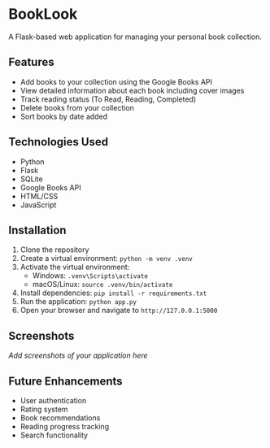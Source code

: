 # BookLook

A Flask-based web application for managing your personal book collection.

## Features

- Add books to your collection using the Google Books API
- View detailed information about each book including cover images
- Track reading status (To Read, Reading, Completed)
- Delete books from your collection
- Sort books by date added

## Technologies Used

- Python
- Flask
- SQLite
- Google Books API
- HTML/CSS
- JavaScript

## Installation

1. Clone the repository
2. Create a virtual environment: `python -m venv .venv`
3. Activate the virtual environment:
   - Windows: `.venv\Scripts\activate`
   - macOS/Linux: `source .venv/bin/activate`
4. Install dependencies: `pip install -r requirements.txt`
5. Run the application: `python app.py`
6. Open your browser and navigate to `http://127.0.0.1:5000`

## Screenshots

*Add screenshots of your application here*

## Future Enhancements

- User authentication
- Rating system
- Book recommendations
- Reading progress tracking
- Search functionality
